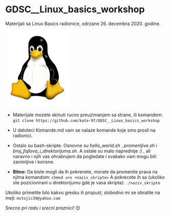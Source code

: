 # GDSC__Linux_basics_workshop
Materijali sa Linux Basics radionice, odrzane 26. decembra 2020. godine.

<img src="Linux.png" alt="Linux" width="200"/>

* Materijale mozete skinuti rucno preuzimanjem sa strane, ili komandom: <br/>
`git clone https://github.com/kate-97/GDSC__Linux_basics_workshop`

* U datoteci Komande.md vam se nalaze komande koje smo prosli na radionici.

* Ostalo su bash-skripte. Osnovne su *hello_world.sh* , *promenljive.sh* i *broj_fajlova_i_direktorijuma.sh*. A ostale su malo naprednije :) , ali naravno i njih vas ohrabrujem da pogledate i svakako vam mogu biti zanimljive i korisne.
* **Bitno:** Da biste mogli da ih pokrenete, morate da promenite prava na njima komandom:
`chmod u+x <naziv_skripte>`
  A pokrecete ih sa (ukoliko ste pozicionirani u direktorijumu gde je vasa skripta):
`./naziv_skripte`

Ukoliko primetite bilo kakvu gresku ili propust, slobodno mi se obratite na mejl: `mstojic39@yahoo.com`

*Srecno pri radu i srecni praznici!* 😊
